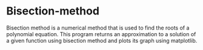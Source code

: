 # Bisection-method
Bisection method is a numerical method that is used to find the roots of a polynomial equation. This program returns an approximation to a solution of a given function using bisection method and plots its graph using matplotlib. 

